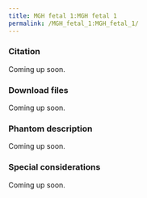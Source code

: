 ```yaml
---
title: MGH fetal 1:MGH fetal 1
permalink: /MGH_fetal_1:MGH_fetal_1/
---
```


### Citation

Coming up soon.

### Download files

Coming up soon.

### Phantom description

Coming up soon.

### Special considerations

Coming up soon.